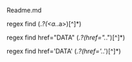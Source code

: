 Readme.md

regex find <a balise>
(.*?(<a.*.a>)[^$]*)$

regex find href="DATA"
(.*?(href=".*.")[^$]*)$ 

regex find href='DATA'
(.*?(href='.*.')[^$]*)$ 